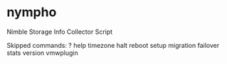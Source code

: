 # nympho
Nimble Storage Info Collector Script

Skipped commands: ? help timezone halt reboot setup migration failover stats version vmwplugin


